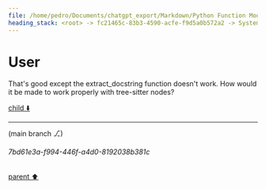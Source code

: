 ```yaml
---
file: /home/pedro/Documents/chatgpt_export/Markdown/Python Function Model Fields.md
heading_stack: <root> -> fc21465c-83b3-4590-acfe-f9d5a0b572a2 -> System -> cb3c4449-2fc8-4ce1-92fe-9a4f04da2133 -> System -> aaa21556-5253-4a46-a033-9f889d8f4fe6 -> User -> d61e28b4-86e0-47ae-a9f7-3ac02d241d40 -> Assistant -> aaa23a57-506a-4481-9176-60c22bd16ebf -> User -> 80d1fe06-a661-4cfe-834d-cc0c0f73ed70 -> Assistant -> aaa2cba1-09a9-4470-b1b7-d9847cf69842 -> User -> 557b8e25-f737-466e-880c-7323000b11c9 -> Assistant -> aaa2ecf2-c237-44f1-a584-88b71182ed75 -> User -> 3c2727b5-66c7-4eab-bd7d-3c0c192b1b09 -> Assistant -> aaa272c5-3631-4746-a0f3-1619a476f340 -> User -> 5f2e0949-a723-4535-9ada-f9932c1a4bae -> Assistant -> aaa20811-98a3-494a-a4dc-3768de5c0e76 -> User
---
```

# User

That's good except the extract_docstring function doesn't work. How would it be made to work properly with tree-sitter nodes?

[child ⬇️](#7bd61e3a-f994-446f-a4d0-8192038b381c)

---

(main branch ⎇)
###### 7bd61e3a-f994-446f-a4d0-8192038b381c
[parent ⬆️](#aaa20811-98a3-494a-a4dc-3768de5c0e76)
